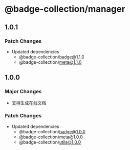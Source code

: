 # @badge-collection/manager

## 1.0.1

### Patch Changes

- Updated dependencies
  - @badge-collection/badge@1.1.0
  - @badge-collection/meta@1.1.0

## 1.0.0

### Major Changes

- 支持生成在线文档

### Patch Changes

- Updated dependencies
  - @badge-collection/badge@1.0.0
  - @badge-collection/meta@1.0.0
  - @badge-collection/utils@1.0.0
